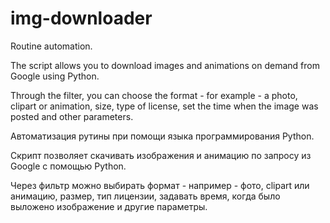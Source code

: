 # img-downloader

Routine automation.

The script allows you to download images and animations on demand from Google using Python.

Through the filter, you can choose the format - for example - a photo, clipart or animation, size, type of license, set the time when the image was posted and other parameters.

Автоматизация рутины при помощи языка программирования Python.

Скрипт позволяет скачивать изображения и анимацию по запросу из Google с помощью Python.

Через фильтр можно выбирать формат - например - фото, clipart или анимацию, размер, тип лицензии, задавать время, когда было выложено изображение и другие параметры.
